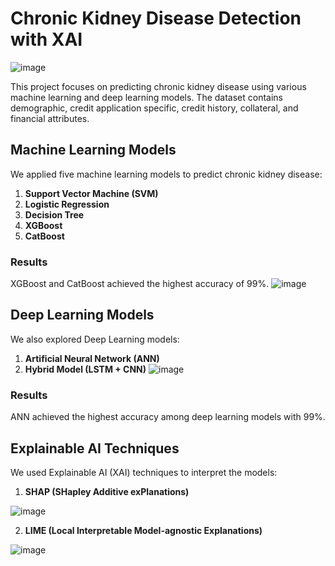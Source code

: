 
# Chronic Kidney Disease Detection with XAI

![image](https://github.com/user-attachments/assets/67d55f0e-16bf-487d-a464-13f548a0ec2c)

This project focuses on predicting chronic kidney disease using various machine learning and deep learning models. The dataset contains demographic, credit application specific, credit history, collateral, and financial attributes.

## Machine Learning Models

We applied five machine learning models to predict chronic kidney disease:

1. **Support Vector Machine (SVM)**
2. **Logistic Regression**
3. **Decision Tree**
4. **XGBoost**
5. **CatBoost**

### Results

XGBoost and CatBoost achieved the highest accuracy of 99%.
![image](https://github.com/Monirul-Islam-Mahmud/Chronic-Kidney-Disease-Detection/assets/59494761/9f23c8b8-fc6c-4a50-a4fb-38c92b926c07)

## Deep Learning Models

We also explored Deep Learning models:

1. **Artificial Neural Network (ANN)**
2. **Hybrid Model (LSTM + CNN)**
![image](https://github.com/Monirul-Islam-Mahmud/Chronic-Kidney-Disease-Detection/assets/59494761/a71c1d3e-0dc2-43cc-90d7-ed80e53f617e)

### Results

ANN achieved the highest accuracy among deep learning models with 99%.

## Explainable AI Techniques

We used Explainable AI (XAI) techniques to interpret the models:

1. **SHAP (SHapley Additive exPlanations)**

![image](https://github.com/Monirul-Islam-Mahmud/Chronic-Kidney-Disease-Detection/assets/59494761/43197648-bada-46a6-a8ce-96cda5b6c2af)

2. **LIME (Local Interpretable Model-agnostic Explanations)**

![image](https://github.com/Monirul-Islam-Mahmud/Chronic-Kidney-Disease-Detection/assets/59494761/c12d20b9-afe0-4d7b-ac2f-94baefaa7169)



